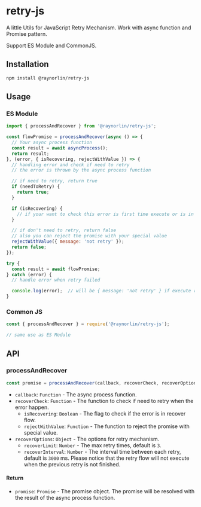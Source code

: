 # retry-js

A little Utils for JavaScript Retry Mechanism.
Work with async function and Promise pattern.

Support ES Module and CommonJS.

## Installation

```bash
npm install @raynorlin/retry-js
```

## Usage

### ES Module

```javascript
import { processAndRecover } from '@raynorlin/retry-js';

const flowPromise = processAndRecover(async () => {
  // Your async process function
  const result = await asyncProcess();
  return result;
}, (error, { isRecovering, rejectWithValue }) => {
  // handling error and check if need to retry
  // the error is thrown by the async process function

  // if need to retry, return true
  if (needToRetry) {
    return true;
  }

  if (isRecovering) {
    // if your want to check this error is first time execute or is in recover flow
  }

  // if don't need to retry, return false
  // also you can reject the promise with your special value
  rejectWithValue({ message: 'not retry' });
  return false;
});

try {
  const result = await flowPromise;
} catch (error) {
  // handle error when retry failed

  console.log(error);  // will be { message: 'not retry' } if execute rejectWithValue, or the final error thrown by async process function
}
```

### Common JS

```javascript
const { processAndRecover } = require('@raynorlin/retry-js');

// same use as ES Module
```

## API

### processAndRecover

```javascript
const promise = processAndRecover(callback, recoverCheck, recoverOptions);
```

- `callback`: `Function` - The async process function.
- `recoverCheck`: `Function` - The function to check if need to retry when the error happen.
  - `isRecovering`: `Boolean` - The flag to check if the error is in recover flow.
  - `rejectWithValue`: `Function` - The function to reject the promise with special value.
- `recoverOptions`: `Object` - The options for retry mechanism.
  - `recoverLimit`: `Number` - The max retry times, default is `3`.
  - `recoverInterval`: `Number` - The interval time between each retry, default is `3000` ms. Please notice that the retry flow will not execute when the previous retry is not finished.

#### Return

- `promise`: `Promise` - The promise object. The promise will be resolved with the result of the async process function.

